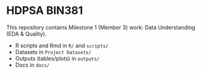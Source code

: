 # HDPSA BIN381

This repository contains Milestone 1 (Member 3) work: Data Understanding (EDA & Quality).

- R scripts and Rmd in `R/` and `scripts/`
- Datasets in `Project Datasets/`
- Outputs (tables/plots) in `outputs/`
- Docs in `docs/`
